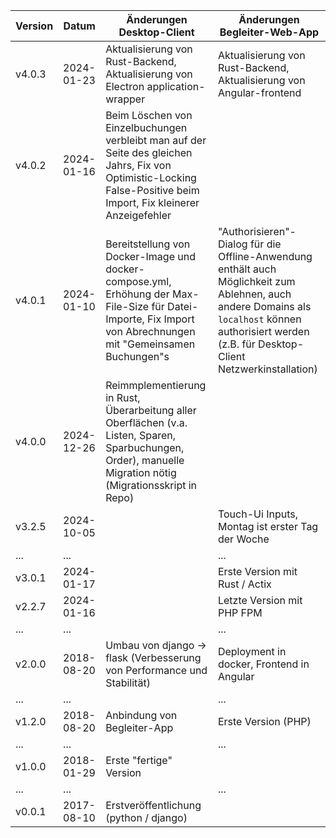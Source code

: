 | Version | Datum      | Änderungen Desktop-Client                                                                                                                                           | Änderungen Begleiter-Web-App                                                                                                                                                                          |
|---------|------------|---------------------------------------------------------------------------------------------------------------------------------------------------------------------|-------------------------------------------------------------------------------------------------------------------------------------------------------------------------------------------------------|
| v4.0.3  | 2024-01-23 | Aktualisierung von Rust-Backend, Aktualisierung von Electron application-wrapper                                                                                    | Aktualisierung von Rust-Backend, Aktualisierung von Angular-frontend                                                                                                                                  |
| v4.0.2  | 2024-01-16 | Beim Löschen von Einzelbuchungen verbleibt man auf der Seite des gleichen Jahrs, Fix von Optimistic-Locking False-Positive beim Import, Fix kleinerer Anzeigefehler |                                                                                                                                                                                                       |
| v4.0.1  | 2024-01-10 | Bereitstellung von Docker-Image und docker-compose.yml, Erhöhung der Max-File-Size für Datei-Importe, Fix Import von Abrechnungen mit "Gemeinsamen Buchungen"s      | "Authorisieren"-Dialog für die Offline-Anwendung enthält auch Möglichkeit zum Ablehnen, auch andere Domains als `localhost` können authorisiert werden (z.B. für Desktop-Client Netzwerkinstallation) |
| v4.0.0  | 2024-12-26 | Reimmplementierung in Rust, Überarbeitung aller Oberflächen (v.a. Listen, Sparen, Sparbuchungen, Order), manuelle Migration nötig (Migrationsskript in Repo)        |                                                                                                                                                                                                       |
| v3.2.5  | 2024-10-05 |                                                                                                                                                                     | Touch-Ui Inputs, Montag ist erster Tag der Woche                                                                                                                                                      |
| ...     | ...        |                                                                                                                                                                     | ...                                                                                                                                                                                                   |
| v3.0.1  | 2024-01-17 |                                                                                                                                                                     | Erste Version mit Rust / Actix                                                                                                                                                                        |
| v2.2.7  | 2024-01-16 |                                                                                                                                                                     | Letzte Version mit PHP FPM                                                                                                                                                                            |
| ...     | ...        |                                                                                                                                                                     | ...                                                                                                                                                                                                   |
| v2.0.0  | 2018-08-20 | Umbau von django -> flask (Verbesserung von Performance und Stabilität)                                                                                             | Deployment in docker, Frontend in Angular                                                                                                                                                             |
| ...     | ...        |                                                                                                                                                                     | ...                                                                                                                                                                                                   |
| v1.2.0  | 2018-08-20 | Anbindung von Begleiter-App                                                                                                                                         | Erste Version (PHP)                                                                                                                                                                                   |
| ...     | ...        |                                                                                                                                                                     | ...                                                                                                                                                                                                   |
| v1.0.0  | 2018-01-29 | Erste "fertige" Version                                                                                                                                             |                                                                                                                                                                                                       |
| ...     | ...        |                                                                                                                                                                     | ...                                                                                                                                                                                                   |
| v0.0.1  | 2017-08-10 | Erstveröffentlichung (python / django)                                                                                                                              |                                                                                                                                                                                                       |